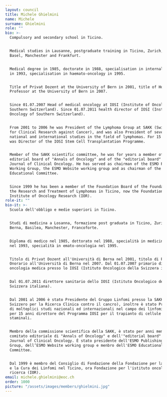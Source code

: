```yaml
---
layout: council
title: Michele Ghielmini
name: Michele
surname: Ghielmini
role: ""
bio: >-
  Compulsory and secondary school in Ticino.


  Medical studies in Lausanne, postgraduate training in Ticino, Zurich, Bern,
  Basel, Manchester and Frankfurt. 


  Medical degree in 1985, doctorate in 1988, specialisation in internal medicine
  in 1993, specialisation in haemato-oncology in 1995. 


  Title of Privat Dozent at the University of Bern in 2001, title of Honorary
  Professor at the University of Bern in 2007.


  Since 01.07.2007 Head of medical oncology at IOSI (Institute of Oncology of
  Southern Switzerland). Since 01.07.2011 health director of IOSI (Institute of
  Oncology of Southern Switzerland).


  From 2001 to 2006 he was President of the Lymphoma Group at SAKK (Swiss Group
  for Clinical Research against Cancer), and was also President of several
  national and international studies in the field of lymphomas. For 15 years he
  was Director of the IOSI Stem Cell Transplantation Programme. 


  Member of the SAKK scientific committee, he was for years a member of the
  editorial board of "Annals of Oncology" and of the "editorial board" of
  Journal of Clinical Oncology. He has served as chairman of the ESMO Publishing
  Working Group, the ESMO Website working group and as chairman of the ESMO
  Educational Committee.


  Since 1999 he has been a member of the Foundation Board of the Foundation for
  the Research and Treatment of Lymphomas in Ticino, now the Foundation for the
  Institute of Oncology Research (IOR).
role-it: ""
bio-it: >-
  Scuola dell'obbligo e medie superiori in Ticino.


  Studi di medicina a Losanna, formazione post graduata in Ticino, Zurigo,
  Berna, Basilea, Manchester, Francoforte. 


  Diploma di medico nel 1985, dottorato nel 1988, specialità in medicina interna
  nel 1993, specialità in emato-oncologia nel 1995. 


  Titolo di Privat Dozent all'Università di Berna nel 2001, titolo di Professore
  Onorario all'Università di Berna nel 2007. Dal 01.07.2007 primario di
  oncologia medica presso lo IOSI (Istituto Oncologico della Svizzera italiana).


  Dal 01.07.2011 direttore sanitario dello IOSI (Istituto Oncologico della
  Svizzera italiana).


  Dal 2001 al 2006 è stato Presidente del Gruppo Linfomi presso la SAKK (Gruppo
  Svizzero per la Ricerca Clinica contro il cancro), inoltre è stato Presidente
  di molteplici studi nazionali ed internazionali nel campo dei linfomi. È stato
  per 15 anni direttore del Programma IOSI per il trapianto di cellule
  staminali. 


  Membro della commissione scientifica della SAKK, è stato per anni membro del
  comitato editoriale di "Annals of Oncology" e dell'"editorial board" di
  Journal of Clinical Oncology. È stato presidente dell'ESMO Publishing Working
  Group, dell’ESMO Website working group e menbro dell'ESMO Educational
  Committee.


  Dal 1999 è membro del Consiglio di Fondazione della Fondazione per la Ricerca
  e la Cura dei Linfomi nel Ticino, ora Fondazione per l'istituto oncologico di
  ricerca (IOR).
email: michele.ghielmini@eoc.ch
order: 1000
picture: "/assets/images/members/ghielmini.jpg"
---
```

